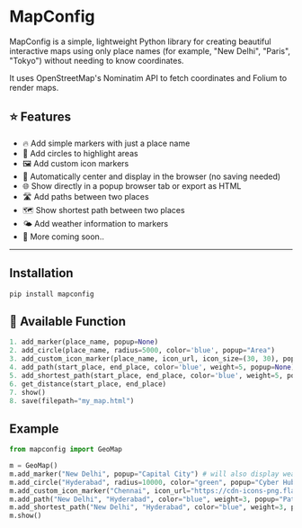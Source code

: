 # MapConfig

MapConfig is a simple, lightweight Python library for creating beautiful interactive maps using only place names (for example, "New Delhi", "Paris", "Tokyo") without needing to know coordinates.

It uses OpenStreetMap's Nominatim API to fetch coordinates and Folium to render maps.


## ⭐ Features

- 🔥 Add simple markers with just a place name
- 📍 Add circles to highlight areas
- 🖼️ Add custom icon markers
- 💨 Automatically center and display in the browser (no saving needed)
- 🌐 Show directly in a popup browser tab or export as HTML
- 🛣️ Add paths between two places
- 🗺️ Show shortest path between two places
- 🌤️ Add weather information to markers
- 🚀 More coming soon..

---
## Installation 
```
pip install mapconfig
```

## 🚀 Available Function 

```python
1. add_marker(place_name, popup=None)
2. add_circle(place_name, radius=5000, color='blue', popup="Area")
3. add_custom_icon_marker(place_name, icon_url, icon_size=(30, 30), popup="Custom Icon")
4. add_path(start_place, end_place, color='blue', weight=5, popup=None)
5. add_shortest_path(start_place, end_place, color='blue', weight=5, popup=None)
6. get_distance(start_place, end_place)
7. show()
8. save(filepath="my_map.html")
```

## Example
```python
from mapconfig import GeoMap

m = GeoMap()
m.add_marker("New Delhi", popup="Capital City") # will also display weather information
m.add_circle("Hyderabad", radius=10000, color="green", popup="Cyber Hub")
m.add_custom_icon_marker("Chennai", icon_url="https://cdn-icons-png.flaticon.com/512/684/684908.png", popup="Beach City")
m.add_path("New Delhi", "Hyderabad", color="blue", weight=3, popup="Path from New Delhi to Hyderabad")
m.add_shortest_path("New Delhi", "Hyderabad", color="blue", weight=3, popup="Shortest path from New Delhi to Hyderabad")
m.show()
```
